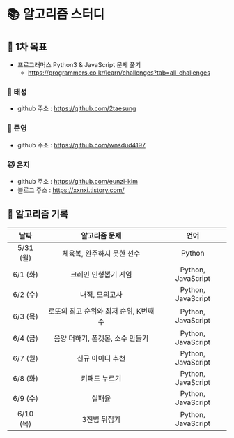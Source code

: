 # 📚 알고리즘 스터디

## 📌 1차 목표

- 프로그래머스 Python3 & JavaScript 문제 풀기
  - https://programmers.co.kr/learn/challenges?tab=all_challenges





### 🐸 태성

- github 주소 : https://github.com/2taesung



### 🐰 준영

- github 주소 : https://github.com/wnsdud4197



### 🐱 은지

- github 주소 : https://github.com/eunzi-kim
- 블로그 주소 : https://xxnxi.tistory.com/





## 📅 알고리즘 기록

|   날짜    |             알고리즘 문제             |        언어        |
| :-------: | :-----------------------------------: | :----------------: |
| 5/31 (월) |      체육복, 완주하지 못한 선수       |       Python       |
| 6/1 (화)  |         크레인 인형뽑기 게임          | Python, JavaScript |
| 6/2 (수)  |            내적, 모의고사             | Python, JavaScript |
| 6/3 (목)  | 로또의 최고 순위와 최저 순위, K번째수 | Python, JavaScript |
| 6/4 (금)  |   음양 더하기, 폰켓몬, 소수 만들기    | Python, JavaScript |
| 6/7 (월)  |           신규 아이디 추천            | Python, JavaScript |
| 6/8 (화)  |             키패드 누르기             | Python, JavaScript |
| 6/9 (수)  |                실패율                 | Python, JavaScript |
| 6/10 (목) |             3진법 뒤집기              | Python, JavaScript |
